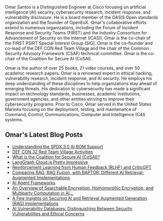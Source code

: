 Omar Santos is a Distinguished Engineer at Cisco focusing on artificial intelligence (AI) security, cybersecurity research, incident response, and vulnerability disclosure. He is a board member of the OASIS Open standards organization and the founder of OpenEoX. Omar's collaborative efforts extend to numerous organizations, including the Forum of Incident Response and Security Teams (FIRST) and the Industry Consortium for Advancement of Security on the Internet (ICASI). Omar is the co-chair of the FIRST PSIRT Special Interest Group (SIG). Omar is the co-founder and co-lead of the DEF CON Red Team Village and the chair of the Common Security Advisory Framework (CSAF) technical committee. Omar is the co-chair of the Coalition for Secure AI (CoSAI).

Omar is the author of over 25 books, 21 video courses, and over 50 academic research papers. Omar is a renowned expert in ethical hacking, vulnerability research, incident response, and AI security. He employs his deep understanding of these disciplines to help organizations stay ahead of emerging threats. His dedication to cybersecurity has made a significant impact on technology standards, businesses, academic institutions, government agencies, and other entities striving to improve their cybersecurity programs. Prior to Cisco, Omar served in the United States Marines focusing on the deployment, testing, and maintenance of Command, Control, Communications, Computer and Intelligence (C4I) systems.


## Omar's Latest Blog Posts
<!-- BLOG-POST-LIST:START -->
- [Understanding the SPDX 3.0 AI BOM Support](https://santosomar.medium.com/understanding-the-spdx-3-0-ai-bom-support-7f3dbdd28345?source=rss-fc39e28d7e52------2)
- [DEF CON 32 Red Team Village Activities](https://santosomar.medium.com/def-con-32-red-team-village-activities-e4e20895df37?source=rss-fc39e28d7e52------2)
- [What is the Coalition for Secure AI &lpar;CoSAI&rpar;?](https://santosomar.medium.com/what-is-the-coalition-for-secure-ai-cosai-cf72ef67b601?source=rss-fc39e28d7e52------2)
- [LangGraph Cloud is Pretty Impressive](https://santosomar.medium.com/langgraph-cloud-is-pretty-impressive-5e4a5db2089c?source=rss-fc39e28d7e52------2)
- [Reinforcement Learning from Human Feedback &lpar;RLHF&rpar; and CriticGPT](https://santosomar.medium.com/reinforcement-learning-from-human-feedback-rlhf-and-criticgpt-1e19a9fc6d2e?source=rss-fc39e28d7e52------2)
- [Comparing RAG, RAG Fusion, with RAPTOR: Different AI Retrieval-Augmented Implementations](https://santosomar.medium.com/comparing-rag-rag-fusion-with-raptor-different-ai-retrieval-augmented-implementations-1aa76fce6a5c?source=rss-fc39e28d7e52------2)
- [AI Agent Frameworks](https://santosomar.medium.com/ai-agent-frameworks-05ed7a0ab97d?source=rss-fc39e28d7e52------2)
- [An Overview of Searchable Encryption, Homomorphic Encryption, and Multiparty Computation in AI…](https://santosomar.medium.com/an-overview-of-searchable-encryption-homomorphic-encryption-and-multiparty-computation-in-ai-8cb593e4a441?source=rss-fc39e28d7e52------2)
- [A Few Insights on Securing AI and Retrieval Augmented Generation &lpar;RAG&rpar; Implementations](https://santosomar.medium.com/a-few-insights-on-securing-ai-and-retrieval-augmented-generation-rag-implementations-736b75b8bb3c?source=rss-fc39e28d7e52------2)
- [AI Vulnerability Databases: Distinguishing Between Security Vulnerabilities and Ethical Concerns](https://santosomar.medium.com/ai-vulnerability-databases-distinguishing-between-security-vulnerabilities-and-ethical-concerns-7c190a3d9af2?source=rss-fc39e28d7e52------2)
<!-- BLOG-POST-LIST:END -->


